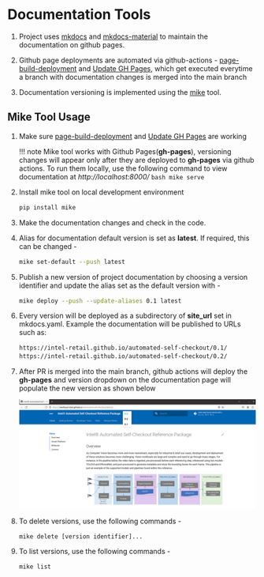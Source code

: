 # Documentation Tools

1. Project uses [mkdocs](https://www.mkdocs.org/) and [mkdocs-material](https://squidfunk.github.io/mkdocs-material/) to maintain the documentation on github pages.

2. Github page deployments are automated via github-actions - [page-build-deployment](https://github.com/intel-retail/automated-self-checkout/actions/workflows/pages/pages-build-deployment) and [Update GH Pages](https://github.com/intel-retail/automated-self-checkout/actions/workflows/gh-pages.yml),  which get executed everytime a branch with documentation changes is merged into the main branch

3. Documentation versioning is implemented using the [mike](https://squidfunk.github.io/mkdocs-material/setup/setting-up-versioning/) tool.

## Mike Tool Usage

1. Make sure [page-build-deployment](https://github.com/intel-retail/automated-self-checkout/actions/workflows/pages/pages-build-deployment) and [Update GH Pages](https://github.com/intel-retail/automated-self-checkout/actions/workflows/gh-pages.yml) are working
    
    !!! note
        Mike tool works with Github Pages(**gh-pages**), versioning changes will appear only after they are deployed to **gh-pages** via github actions. To run them locally, use the following command to view documentation at *http://localhost:8000/*
        ```bash
        mike serve
        ```

2. Install mike tool on local development environment

    ```bash
    pip install mike
    ```

3. Make the documentation changes and check in the code.

4. Alias for documentation default version is set as **latest**. If required, this can be changed -

    ```bash
    mike set-default --push latest
    ```

4. Publish a new version of project documentation by choosing a version identifier and update the alias set as the default version with -

    ```bash
    mike deploy --push --update-aliases 0.1 latest
    ```

5. Every version will be deployed as a subdirectory of **site_url** set in mkdocs.yaml. Example the documentation will be published to URLs such as:

    ```bash
    https://intel-retail.github.io/automated-self-checkout/0.1/
    https://intel-retail.github.io/automated-self-checkout/0.2/
    ```

6. After PR is merged into the main branch, github actions will deploy the **gh-pages** and version dropdown on the documentation page will populate the new version as shown below

    ![Documentation Version Dropdown](../images/documentation-version-dropdown.png)

7. To delete versions, use the following commands -

    ```bash
    mike delete [version identifier]...
    ```

8. To list versions, use the following commands -

    ```bash
    mike list
    ```